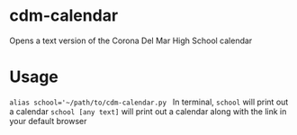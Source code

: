 # cdm-calendar
Opens a text version of the Corona Del Mar High School calendar
# Usage
```alias school='~/path/to/cdm-calendar.py ```
In terminal, ```school``` will print out a calendar
```school [any text]``` will print out a calendar along with the link in your default browser
